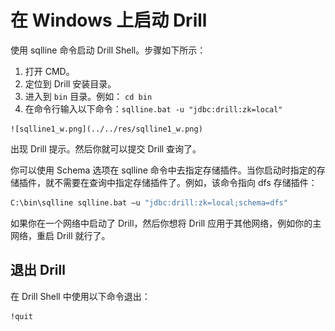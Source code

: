 # 在 Windows 上启动 Drill

使用 sqlline 命令启动 Drill Shell。步骤如下所示：
  1. 打开 CMD。
  2. 定位到 Drill 安装目录。
  3. 进入到 ``` bin ``` 目录。例如：
    ```
    cd bin
    ```
  4. 在命令行输入以下命令：``` sqlline.bat -u "jdbc:drill:zk=local" ```

    ![sqlline1_w.png](../../res/sqlline1_w.png)

出现 Drill 提示。然后你就可以提交 Drill 查询了。

你可以使用 Schema 选项在 sqlline 命令中去指定存储插件。当你启动时指定的存储插件，就不需要在查询中指定存储插件了。例如，该命令指向 dfs 存储插件：
```bash
C:\bin\sqlline sqlline.bat –u "jdbc:drill:zk=local;schema=dfs"
```

如果你在一个网络中启动了 Drill，然后你想将 Drill 应用于其他网络，例如你的主网络，重启 Drill 就行了。

## 退出 Drill

在 Drill Shell 中使用以下命令退出：
```bash
!quit
```
